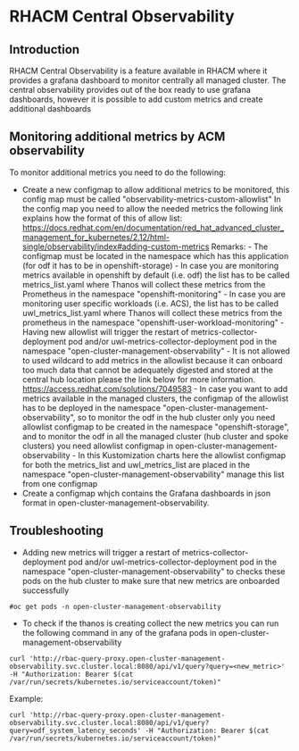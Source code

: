 # RHACM Central Observability
## Introduction
RHACM Central Observability is a feature available in RHACM where it provides a grafana dashboard to monitor centrally all managed cluster.
The central observability provides out of the box ready to use grafana dashboards, however it is possible to add custom metrics and create additional dashboards
## Monitoring additional metrics by ACM observability
To monitor additional metrics you need to do the following:
- Create a new configmap to allow additional metrics to be monitored, this config map must be called "observability-metrics-custom-allowlist"
   In the config map you need to allow the needed metrics the following link explains how the format of this of allow list:
https://docs.redhat.com/en/documentation/red_hat_advanced_cluster_management_for_kubernetes/2.12/html-single/observability/index#adding-custom-metrics
    Remarks:
       - The configmap must be located in the namespace which has this application (for odf it has to be in openshift-storage)
        - In case you are monitoring metrics available in openshift by default (i.e. odf) the list has to be called metrics_list.yaml where Thanos will collect these metrics from the Prometheus in the namespace "openshift-monitoring"
        - In case you are monitoring user specific workloads (i.e. ACS), the list has to be called uwl_metrics_list.yaml where Thanos will collect these metrics from the prometheus in the namespace "openshift-user-workload-monitoring"
        - Having new allowlist will trigger the restart of metrics-collector-deployment pod and/or uwl-metrics-collector-deployment pod in the namespace "open-cluster-management-observability"
		- It is not allowed to used wildcard to add metrics in the allowlist because it can onboard too much data that cannot be adequately digested and stored at the central hub location please the link below for more information.
		  https://access.redhat.com/solutions/7049583
        - In case you want to add metrics available in the managed clusters, the configmap of the allowlist has to be deployed in the namespace "open-cluster-management-observability", so to monitor the odf in the hub cluster only you need allowlist configmap to be created in the namespace "openshift-storage", and to monitor the odf in all the managed cluster (hub cluster and spoke clusters) you need allowlist configmap in open-cluster-management-observability
		- In this Kustomization charts here the allowlist configmap for both the metrics_list and uwl_metrics_list are placed in the namespace "open-cluster-management-observability" manage this list from one configmap
- Create a configmap whjch contains the Grafana dashboards in json format in open-cluster-management-observability.


##  Troubleshooting
- Adding new metrics will trigger a restart of metrics-collector-deployment pod and/or uwl-metrics-collector-deployment pod in the namespace "open-cluster-management-observability" to checks these pods on the hub cluster to make sure that new metrics are onboarded successfully
  

`#oc get pods -n open-cluster-management-observability`

- To check if the thanos is creating collect the new metrics you can run the following command in any of the grafana pods in open-cluster-management-observability


`curl 'http://rbac-query-proxy.open-cluster-management-observability.svc.cluster.local:8080/api/v1/query?query=<new_metric>' -H "Authorization: Bearer $(cat /var/run/secrets/kubernetes.io/serviceaccount/token)"`

   Example:


`curl 'http://rbac-query-proxy.open-cluster-management-observability.svc.cluster.local:8080/api/v1/query?query=odf_system_latency_seconds' -H "Authorization: Bearer $(cat /var/run/secrets/kubernetes.io/serviceaccount/token)"`

